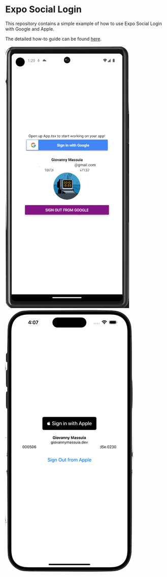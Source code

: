# Expo Social Login

This repository contains a simple example of how to use Expo Social Login with Google and Apple.

The detailed how-to guide can be found [here](https://wiki.giovannymassuia.io/wiki/blog/2024/expo-social-login/).

![Google Android Screenshot](./readme-google.png)
![Apple iOS Screenshot](./readme-apple.png)
